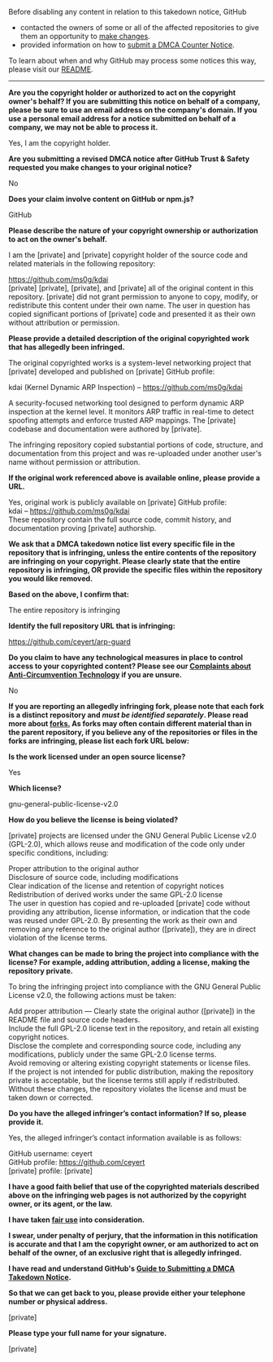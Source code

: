 Before disabling any content in relation to this takedown notice, GitHub
- contacted the owners of some or all of the affected repositories to give them an opportunity to [make changes](https://docs.github.com/en/github/site-policy/dmca-takedown-policy#a-how-does-this-actually-work).
- provided information on how to [submit a DMCA Counter Notice](https://docs.github.com/en/articles/guide-to-submitting-a-dmca-counter-notice).

To learn about when and why GitHub may process some notices this way, please visit our [README](https://github.com/github/dmca/blob/master/README.md#anatomy-of-a-takedown-notice).

---

**Are you the copyright holder or authorized to act on the copyright owner's behalf? If you are submitting this notice on behalf of a company, please be sure to use an email address on the company's domain. If you use a personal email address for a notice submitted on behalf of a company, we may not be able to process it.**

Yes, I am the copyright holder.

**Are you submitting a revised DMCA notice after GitHub Trust & Safety requested you make changes to your original notice?**

No

**Does your claim involve content on GitHub or npm.js?**

GitHub

**Please describe the nature of your copyright ownership or authorization to act on the owner's behalf.**

I am the [private] and [private] copyright holder of the source code and related materials in the following repository:

https://github.com/ms0g/kdai  
[private] [private], [private], and [private] all of the original content in this repository. [private] did not grant permission to anyone to copy, modify, or redistribute this content under their own name. The user in question has copied significant portions of [private] code and presented it as their own without attribution or permission.

**Please provide a detailed description of the original copyrighted work that has allegedly been infringed.**

The original copyrighted works is a system-level networking project that [private] developed and published on [private] GitHub profile:

kdai (Kernel Dynamic ARP Inspection) – https://github.com/ms0g/kdai

A security-focused networking tool designed to perform dynamic ARP inspection at the kernel level. It monitors ARP traffic in real-time to detect spoofing attempts and enforce trusted ARP mappings. The [private] codebase and documentation were authored by [private].

The infringing repository copied substantial portions of code, structure, and documentation from this project and was re-uploaded under another user's name without permission or attribution.

**If the original work referenced above is available online, please provide a URL.**

Yes, original work is publicly available on [private] GitHub profile:  
kdai – https://github.com/ms0g/kdai  
These repository contain the full source code, commit history, and documentation proving [private] authorship.

**We ask that a DMCA takedown notice list every specific file in the repository that is infringing, unless the entire contents of the repository are infringing on your copyright. Please clearly state that the entire repository is infringing, OR provide the specific files within the repository you would like removed.**

**Based on the above, I confirm that:**

The entire repository is infringing

**Identify the full repository URL that is infringing:**

https://github.com/ceyert/arp-guard

**Do you claim to have any technological measures in place to control access to your copyrighted content? Please see our <a href="https://docs.github.com/articles/guide-to-submitting-a-dmca-takedown-notice#complaints-about-anti-circumvention-technology">Complaints about Anti-Circumvention Technology</a> if you are unsure.**

No

**If you are reporting an allegedly infringing fork, please note that each fork is a distinct repository and <i>must be identified separately</i>. Please read more about <a href="https://docs.github.com/articles/dmca-takedown-policy#b-what-about-forks-or-whats-a-fork">forks.</a> As forks may often contain different material than in the parent repository, if you believe any of the repositories or files in the forks are infringing, please list each fork URL below:**

**Is the work licensed under an open source license?**

Yes

**Which license?**

gnu-general-public-license-v2.0

**How do you believe the license is being violated?**

[private] projects are licensed under the GNU General Public License v2.0 (GPL-2.0), which allows reuse and modification of the code only under specific conditions, including:

Proper attribution to the original author  
Disclosure of source code, including modifications  
Clear indication of the license and retention of copyright notices  
Redistribution of derived works under the same GPL-2.0 license  
The user in question has copied and re-uploaded [private] code without providing any attribution, license information, or indication that the code was reused under GPL-2.0. By presenting the work as their own and removing any reference to the original author ([private]), they are in direct violation of the license terms.

**What changes can be made to bring the project into compliance with the license? For example, adding attribution, adding a license, making the repository private.**

To bring the infringing project into compliance with the GNU General Public License v2.0, the following actions must be taken:

Add proper attribution — Clearly state the original author ([private]) in the README file and source code headers.  
Include the full GPL-2.0 license text in the repository, and retain all existing copyright notices.  
Disclose the complete and corresponding source code, including any modifications, publicly under the same GPL-2.0 license terms.  
Avoid removing or altering existing copyright statements or license files.  
If the project is not intended for public distribution, making the repository private is acceptable, but the license terms still apply if redistributed.  
Without these changes, the repository violates the license and must be taken down or corrected.

**Do you have the alleged infringer’s contact information? If so, please provide it.**

Yes, the alleged infringer’s contact information available is as follows:

GitHub username: ceyert  
GitHub profile: https://github.com/ceyert  
[private] profile: [private]

**I have a good faith belief that use of the copyrighted materials described above on the infringing web pages is not authorized by the copyright owner, or its agent, or the law.**

**I have taken <a href="https://www.lumendatabase.org/topics/22">fair use</a> into consideration.**

**I swear, under penalty of perjury, that the information in this notification is accurate and that I am the copyright owner, or am authorized to act on behalf of the owner, of an exclusive right that is allegedly infringed.**

**I have read and understand GitHub's <a href="https://docs.github.com/articles/guide-to-submitting-a-dmca-takedown-notice/">Guide to Submitting a DMCA Takedown Notice</a>.**

**So that we can get back to you, please provide either your telephone number or physical address.**

[private]

**Please type your full name for your signature.**

[private]
